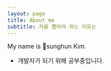 ```yaml
---
layout: page
title: About me
subtitle: 저를 뽑아야 하는 이유는
---
```


My name is sunghun Kim.
- 개발자가 되기 위해 공부중입니다.
